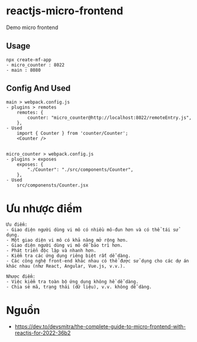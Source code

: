 # reactjs-micro-frontend
Demo micro frontend

## Usage

```
npx create-mf-app
- micro_counter : 8022
- main : 8080

```



## Config And Used

```
main > webpack.config.js
- plugins > remotes
    remotes: {
        counter: "micro_counter@http://localhost:8022/remoteEntry.js",
    },
- Used
    import { Counter } from 'counter/Counter';
    <Counter />


micro_counter > webpack.config.js
- plugins > exposes
    exposes: {
        "./Counter": "./src/components/Counter",
    },
- Used
    src/componensts/Counter.jsx

```

# Ưu nhược điểm
```
Ưu điểm:
- Giao diện người dùng vi mô có nhiều mô-đun hơn và có thể tái sử dụng.
- Một giao diện vi mô có khả năng mở rộng hơn.
- Giao diện người dùng vi mô dễ bảo trì hơn.
- Phát triển độc lập và nhanh hơn.
- Kiểm tra các ứng dụng riêng biệt rất dễ dàng.
- Các công nghệ front-end khác nhau có thể được sử dụng cho các dự án khác nhau (như React, Angular, Vue.js, v.v.).

Nhược điểm:
- Việc kiểm tra toàn bộ ứng dụng không hề dễ dàng.
- Chia sẻ mã, trạng thái (dữ liệu), v.v. không dễ dàng.
```

# Nguồn
- https://dev.to/devsmitra/the-complete-guide-to-micro-frontend-with-reactjs-for-2022-36b2